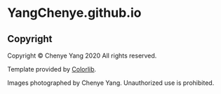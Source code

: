 # YangChenye.github.io

## Copyright
Copyright © Chenye Yang 2020 All rights reserved. 

Template provided by [Colorlib](https://colorlib.com). 

Images photographed by Chenye Yang. Unauthorized use is prohibited. 
